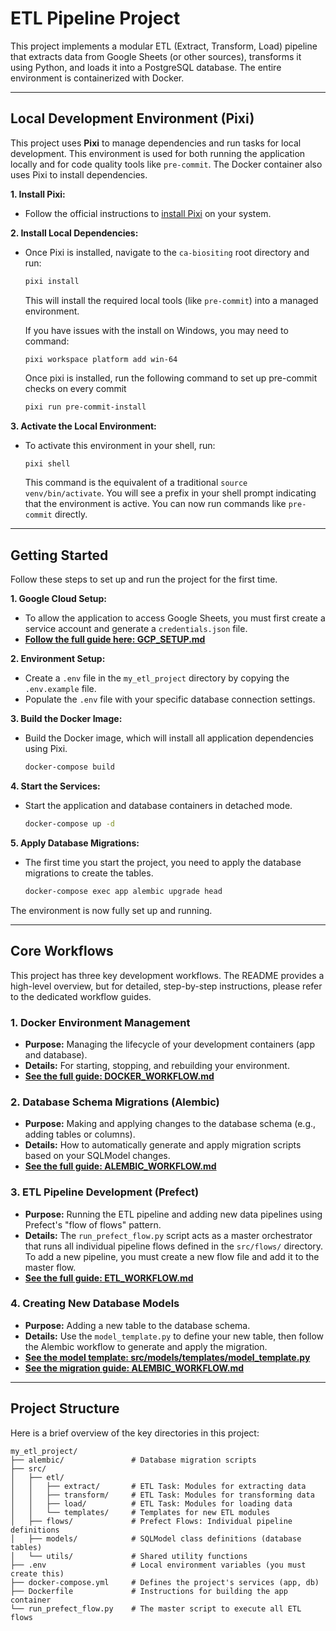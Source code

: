 # ETL Pipeline Project

This project implements a modular ETL (Extract, Transform, Load) pipeline that
extracts data from Google Sheets (or other sources), transforms it using Python,
and loads it into a PostgreSQL database. The entire environment is containerized
with Docker.

---

## Local Development Environment (Pixi)

This project uses **Pixi** to manage dependencies and run tasks for local
development. This environment is used for both running the application locally
and for code quality tools like `pre-commit`. The Docker container also uses
Pixi to install dependencies.

**1. Install Pixi:**

- Follow the official instructions to
  [install Pixi](https://pixi.sh/latest/installation/) on your system.

**2. Install Local Dependencies:**

- Once Pixi is installed, navigate to the `ca-biositing` root directory and run:

  ```bash
  pixi install
  ```

  This will install the required local tools (like `pre-commit`) into a managed
  environment.

  If you have issues with the install on Windows, you may need to command:

  ```
  pixi workspace platform add win-64
  ```

  Once pixi is installed, run the following command to set up pre-commit checks on every commit

  ```bash
  pixi run pre-commit-install
  ```

**3. Activate the Local Environment:**

- To activate this environment in your shell, run:

  ```bash
  pixi shell
  ```

  This command is the equivalent of a traditional `source venv/bin/activate`.
  You will see a prefix in your shell prompt indicating that the environment is
  active. You can now run commands like `pre-commit` directly.

---

## Getting Started

Follow these steps to set up and run the project for the first time.

**1. Google Cloud Setup:**

- To allow the application to access Google Sheets, you must first create a
  service account and generate a `credentials.json` file.
- **[Follow the full guide here: GCP_SETUP.md](./GCP_SETUP.md)**

**2. Environment Setup:**

- Create a `.env` file in the `my_etl_project` directory by copying the
  `.env.example` file.
- Populate the `.env` file with your specific database connection settings.

**3. Build the Docker Image:**

- Build the Docker image, which will install all application dependencies using
  Pixi.

  ```bash
  docker-compose build
  ```

**4. Start the Services:**

- Start the application and database containers in detached mode.

  ```bash
  docker-compose up -d
  ```

**5. Apply Database Migrations:**

- The first time you start the project, you need to apply the database
  migrations to create the tables.

  ```bash
  docker-compose exec app alembic upgrade head
  ```

The environment is now fully set up and running.

---

## Core Workflows

This project has three key development workflows. The README provides a
high-level overview, but for detailed, step-by-step instructions, please refer
to the dedicated workflow guides.

### 1. Docker Environment Management

- **Purpose:** Managing the lifecycle of your development containers (app and
  database).
- **Details:** For starting, stopping, and rebuilding your environment.
- **[See the full guide: DOCKER_WORKFLOW.md](./DOCKER_WORKFLOW.md)**

### 2. Database Schema Migrations (Alembic)

- **Purpose:** Making and applying changes to the database schema (e.g., adding
  tables or columns).
- **Details:** How to automatically generate and apply migration scripts based
  on your SQLModel changes.
- **[See the full guide: ALEMBIC_WORKFLOW.md](./ALEMBIC_WORKFLOW.md)**

### 3. ETL Pipeline Development (Prefect)

- **Purpose:** Running the ETL pipeline and adding new data pipelines using
  Prefect's "flow of flows" pattern.
- **Details:** The `run_prefect_flow.py` script acts as a master orchestrator
  that runs all individual pipeline flows defined in the `src/flows/` directory.
  To add a new pipeline, you must create a new flow file and add it to the
  master flow.
- **[See the full guide: ETL_WORKFLOW.md](./ETL_WORKFLOW.md)**

### 4. Creating New Database Models

- **Purpose:** Adding a new table to the database schema.
- **Details:** Use the `model_template.py` to define your new table, then follow
  the Alembic workflow to generate and apply the migration.
- **[See the model template: src/models/templates/model_template.py](./src/models/templates/model_template.py)**
- **[See the migration guide: ALEMBIC_WORKFLOW.md](./ALEMBIC_WORKFLOW.md)**

---

## Project Structure

Here is a brief overview of the key directories in this project:

```
my_etl_project/
├── alembic/               # Database migration scripts
├── src/
│   ├── etl/
│   │   ├── extract/       # ETL Task: Modules for extracting data
│   │   ├── transform/     # ETL Task: Modules for transforming data
│   │   ├── load/          # ETL Task: Modules for loading data
│   │   └── templates/     # Templates for new ETL modules
│   ├── flows/             # Prefect Flows: Individual pipeline definitions
│   ├── models/            # SQLModel class definitions (database tables)
│   └── utils/             # Shared utility functions
├── .env                   # Local environment variables (you must create this)
├── docker-compose.yml     # Defines the project's services (app, db)
├── Dockerfile             # Instructions for building the app container
└── run_prefect_flow.py    # The master script to execute all ETL flows
```
